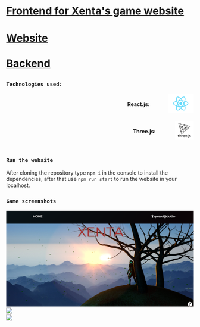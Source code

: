 <h1 style="text-decoration: underline;">Frontend for Xenta's game website <h1>

<a href="https://xenta.netlify.app/" rel="noopener noreferrer" target="_blank"
style="justify-content= center; align-content: center; cursor: pointer;">
    Website
</a>
</br>
</br>
<a href="https://github.com/Rogerpeke97/APISpring" rel="noopener noreferrer" target="_blank"
style="justify-content= center; align-content: center; cursor: pointer;">
    Backend
</a>

### `Technologies used`:

<div style="display: flex; align-items: center; justify-content: right;">
        <h4 style="flex: 0.25; cursor: default">React.js:</h4>
        <a href="https://reactjs.org/" rel="noopener noreferrer" target="_blank"
        width= 70px height= 50px cursor= "pointer"">
            <img src="public/Reactjslogo.png" height= "50px" width= "70px">
        </a>
</div>

<br />


<div style="display: flex; align-items: center; justify-content: right;">
        <h4 style="flex: 0.25; cursor: default">Three.js:</h4>
        <a href="https://threejs.org/" rel="noopener noreferrer" target="_blank"
        height= "50px" width= "50px" cursor= "pointer"">
            <img src="public/threejslogo.png" height= "50px" width= "50px"></img>
        </a>
</div>

<br />

### `Run the website`
After cloning the repository type `npm i` in the console to install the dependencies, after that use `npm run start` to run the website in your localhost.

### `Game screenshots`
<img src="public/xenta_home.png">

</br>

<img src="public/gameGif.gif">

</br>

<img src="public/demo.gif">

